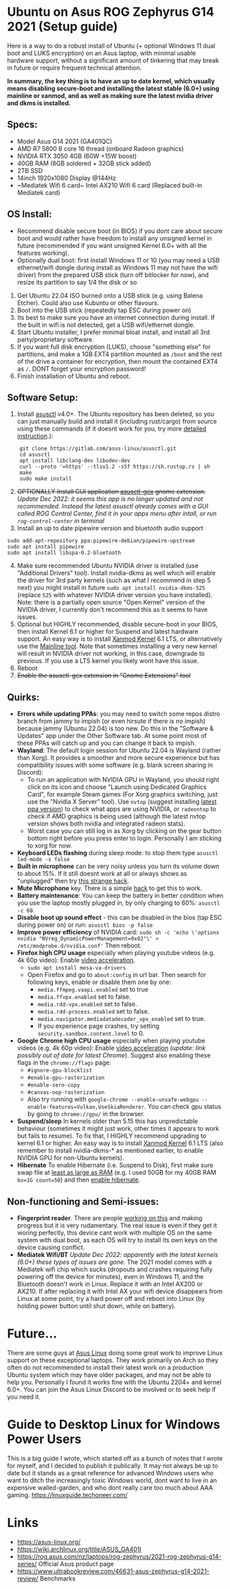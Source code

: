 # Ubuntu on Asus ROG Zephyrus G14 2021 (Setup guide)

Here is a way to do a robust install of Ubuntu (+ optional Windows 11 dual boot and LUKS encryption) on an Asus laptop, with minimal usable hardware support, without a significant amount of tinkering that may break in future or require frequent technical attention.

**In summary, the key thing is to have an up to date kernel, which usually means disabling secure-boot and installing the latest stable (6.0+) using mainline or xanmod, and as well as making sure the latest nvidia driver and dkms is installed.**

## Specs:
* Model Asus G14 2021 (GA401QC)
* AMD R7 5800 8 core 16 thread (onboard Radeon graphics)
* NVIDIA RTX 3050 4GB (60W +15W boost)
* 40GB RAM (8GB soldered + 32GB stick added)
* 2TB SSD
* 14inch 1920x1080 Display @144Hz
* ~Mediatek Wifi 6 card~ Intel AX210 Wifi 6 card (Replaced built-in Mediatek card) 

## OS Install:
* Recommend disable secure boot (in BIOS) if you dont care about secure boot and would rather have freedom to install any unsigned kernel in future (recommended if you want unsigned Kernel 6.0+ with all the features working).
* Optionally dual boot: first install Windows 11 or 10 (you may need a USB ethernet/wifi dongle during install as Windows 11 may not have the wifi driver) from the prepared USB stick (turn off bitlocker for now), and resize its partition to say 1/4 the disk or so
1. Get Ubuntu 22.04 ISO burned onto a USB stick (e.g. using Balena Etcher). Could also use Kubuntu or other flavours.
2. Boot into the USB stick (repeatedly tap ESC during power on)
3. Its best to make sure you have an internet connection during install. If the built in wifi is not detected, get a USB wifi/ethernet dongle.
4. Start Ubuntu installer, I prefer minimal bloat install, and install all 3rd party/proprietary software.
5. If you want full disk encryption (LUKS), choose "something else" for partitions, and make a 1GB EXT4 partition mounted as `/boot` and the rest of the drive a container for encryption, then mount the contained EXT4 as `/`. DONT forget your encryption password!
6. Finish installation of Ubuntu and reboot.

## Software Setup:
1. Install [asusctl](https://gitlab.com/asus-linux/asusctl/) v4.0+. The Ubuntu repository has been deleted, so you can just manually build and install it (including rust/cargo) from source using these commands (if it doesnt work for you, try more [detailed instruction](https://gist.github.com/vijay-prema/cfcf8cc4085663b7bb48f34172c10629?permalink_comment_id=4431110#gistcomment-4431110).):
```
    git clone https://gitlab.com/asus-linux/asusctl.git
    cd asusctl
    apt install libclang-dev libudev-dev
    curl --proto '=https' --tlsv1.2 -sSf https://sh.rustup.rs | sh
    make
    sudo make install
```
2. ~~OPTIONALLY Install GUI application [asusctl-gex](https://gitlab.com/asus-linux/asusctl-gex) gnome extension.~~ _Update Dec 2022: it seems this app is no longer updated and not recommended. Instead the latest asusctl already comes with a GUI called ROG Control Center, find it in your apps menu after intall, or run `rog-control-center` in terminal_
3. Install an up to date pipewire version and bluetooth audio support
```
sudo add-apt-repository ppa:pipewire-debian/pipewire-upstream
sudo apt install pipewire
sudo apt install libspa-0.2-bluetooth
```
4. Make sure recommended Ubuntu NVIDIA driver is installed (use "Additional Drivers" tool). Install nvidia-dkms as well which will enable the driver for 3rd party kernels (such as what I recommend in step 5 next) you might install in future `sudo apt install nvidia-dkms-525` (replace `525` with whatever NVIDIA driver version you have installed). Note: there is a partially open source "Open Kernel" version of the NVIDIA driver, I currently don't recommend this as it seems to have issues.
5. Optional but HIGHLY recommended, disable secure-boot in your BIOS, then install Kernel 6.1 or higher for Suspend and latest hardware support. An easy way is to install [Xanmod Kernel](https://xanmod.org/) 6.1 LTS, or alternatively use the [Mainline tool](https://ubuntuhandbook.org/index.php/2020/08/mainline-install-latest-kernel-ubuntu-linux-mint/).  Note that sometimes installing a very new kernel will result in NVIDIA driver not working, in this case, downgrade to previous.  If you use a LTS kernel you likely wont have this issue.
6. Reboot
7. ~~Enable the asusctl-gex extension in "Gnome Extensions" tool~~

## Quirks:
* **Errors while updating PPAs**: you may need to switch some repos distro branch from jammy to impish (or even hirsute if there is no impish) because jammy (Ubuntu 22.04) is too new. Do this in the "Software & Updates" app under the Other Software tab.  At some point most of these PPAs will catch up and you can change it back to impish.
* **Wayland**: The default login session for Ubuntu 22.04 is Wayland (rather than Xorg). It provides a smoother and more secure experience but has compatibility issues with some software (e.g. blank screen sharing in Discord):
   * To run an application with NVIDIA GPU in Wayland, you should right click on its icon and choose "Launch using Dedicated Graphics Card", for example Steam games (For Xorg graphics switching, just use the "Nvidia X Server" tool). Use `nvtop` (suggest installing [latest ppa version](https://launchpad.net/~flexiondotorg/+archive/ubuntu/nvtop)) to check what apps are using NVIDIA, or `radeontop` to check if AMD graphics is being used (although the latest nvtop version shows both nvidia and integrated radeon stats).
   * Worst case you can still log in as Xorg by clicking on the gear button bottom right before you press enter to login.  Personally I am sticking to xorg for now.
* **Keyboard LEDs flashing** during sleep mode: to stop them type `asusctl led-mode -s false`
* **Built in microphone** can be very noisy unless you turn its volume down to about 15%. If it still doesnt work at all or always shows as "unplugged" then try [this strange hack](https://askubuntu.com/questions/1218136/internal-microphone-doesnt-work-when-using-headphones/1357907#1357907).
* **Mute Microphone** key. There is a simple [hack](https://www.suyogjadhav.com/misc/2021/06/15/How-to-get-the-Asus-mic-key-working-in-Linux-on-Zephyrus-G14-(2021)/) to get this to work.
* **Battery maintenance**: You can keep the battery in better condition when you use the laptop mostly plugged in, by only charging to 60%: `asusctl -c 60`.
* **Disable boot up sound effect** - this can be disabled in the bios (tap ESC during power on) or run: `asusctl bios -p false`
* **Improve power efficiency** of NVIDIA card: `sudo sh -c 'echo \'options nvidia "NVreg_DynamicPowerManagement=0x02"\' > /etc/modprobe.d/nvidia.conf'` Then reboot.
* **Firefox high CPU usage** especially when playing youtube videos (e.g. 4k 60p video): Enable [video acceleration](https://ubuntuhandbook.org/index.php/2021/08/enable-hardware-video-acceleration-va-api-for-firefox-in-ubuntu-20-04-18-04-higher/).
  * `sudo apt install mesa-va-drivers`
  * Open Firefox and go to `about:config` in url bar. Then search for following keys, enable or disable them one by one:
    * `media.ffmpeg.vaapi.enabled` set to true
    * `media.ffvpx.enabled` set to false.
    * `media.rdd-vpx.enabled` set to false.
    * `media.rdd-process.enabled` set to false.
    * `media.navigator.mediadatadecoder_vpx_enabled` set to true.
    * If you experience page crashes, try setting `security.sandbox.content.level` to 0.
* **Google Chrome high CPU usage** especially when playing youtube videos (e.g. 4k 60p video): Enable [video acceleration](https://www.linuxuprising.com/2021/01/how-to-enable-hardware-accelerated.html) (*update: link possibly out of date for latest Chrome*).  Suggest also enabling these flags in the `chrome://flags` page:
    * `#ignore-gpu-blocklist`
    * `#enable-gpu-rasterization`
    * `#enable-zero-copy`
    * `#canvas-oop-rasterization`
    * Also try running with `google-chrome --enable-unsafe-webgpu --enable-features=Vulkan,UseSkiaRenderer`.  You can check gpu status by going to `chrome://gpu/` in the browser.
* **Suspend/sleep** In kernels older than 5.15 this has unpredictable behaviour (sometimes it might just work, other times it appears to work but fails to resume). To fix that, I HIGHLY recommend upgrading to kernel 6.1 or higher.  An easy way is to install [Xanmod Kernel](https://xanmod.org/) 6.1 LTS (also remember to install nvidia-dkms-* as mentioned earlier, to enable NVIDIA GPU for non-Ubuntu kernels).
* **Hibernate** To enable Hibernate (i.e. Suspend to Disk), first make sure swap file at [least as large as RAM](https://bogdancornianu.com/change-swap-size-in-ubuntu/) (e.g. I used 50GB for my 40GB RAM `bs=1G count=50`) and then [enable hibernate](https://www.linuxuprising.com/2021/08/how-to-enable-hibernation-on-ubuntu.html).

## Non-functioning and Semi-issues:
* **Fingerprint reader**. There are people [working on this](https://infinytum.co/fixing-my-fingerprint-reader-on-linux-by-writing-a-driver-for-it/) and making progress but it is very rudamentary. The real issue is even if they get it woring perfectly, this device cant work with multiple OS on the same system with dual boot, as each OS will try to install its own keys on the device causing conflict.
* **Mediatek Wifi/BT** _Update Dec 2022: apparently with the latest kernels (6.0+) these types of issues are gone._ The 2021 model comes with a Mediatek wifi chip which sucks (dropouts and crashes requiring fully powering off the device for minutes), even in Windows 11, and the Bluetooth doesn't work in Linux. Replace it with an Intel AX200 or AX210.  If after replacing it with Intel AX your wifi device disappears from Linux at some point, try a hard power off and reboot into Linux (by holding power button until shut down, while on battery).

# Future...
There are some guys at [Asus Linux](https://asus-linux.org/) doing some great work to improve Linux support on these exceptional laptops.  They work primarily on Arch so they often do not recommended to install their latest work on a production Ubuntu system which may have older packages, and may not be able to help you.  Personally I found it works fine with the Ubuntu 2204+ and kernel 6.0+.  You can join the Asus Linux Discord to be involved or to seek help if you need it.

# Guide to Desktop Linux for Windows Power Users
This is a big guide I wrote, which started off as a bunch of notes that I wrote for myself, and I decided to publish it publically.  It may not always be up to date but it stands as a great reference for advanced Windows users who want to ditch the increasingly toxic Windows world, dont want to live in an expensive walled-garden, and who dont really care too much about AAA gaming.
https://linuxguide.techoneer.com/


# Links
* https://asus-linux.org/
* https://wiki.archlinux.org/title/ASUS_GA401I
* https://rog.asus.com/nz/laptops/rog-zephyrus/2021-rog-zephyrus-g14-series/ Official Asus product page
* https://www.ultrabookreview.com/46631-asus-zephyrus-g14-2021-review/ Benchmarks